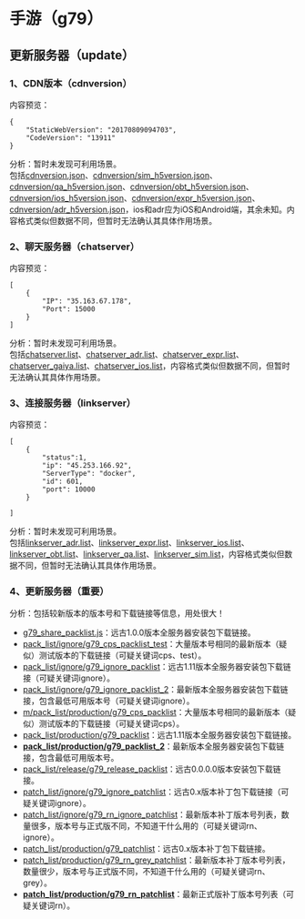 # 手游（g79）
## 更新服务器（update）
### 1、CDN版本（cdnversion）
内容预览：
```
{
    "StaticWebVersion": "20170809094703",
    "CodeVersion": "13911"
}
```
分析：暂时未发现可利用场景。  
包括[cdnversion.json](https://g79.update.netease.com/cdnversion.json)、[cdnversion/sim_h5version.json](https://g79.update.netease.com/cdnversion/sim_h5version.json)、[cdnversion/qa_h5version.json](https://g79.update.netease.com/cdnversion/qa_h5version.json)、[cdnversion/obt_h5version.json](https://g79.update.netease.com/cdnversion/obt_h5version.json)、[cdnversion/ios_h5version.json](https://g79.update.netease.com/cdnversion/ios_h5version.json)、[cdnversion/expr_h5version.json](https://g79.update.netease.com/cdnversion/expr_h5version.json)、[cdnversion/adr_h5version.json](https://g79.update.netease.com/cdnversion/adr_h5version.json)，ios和adr应为iOS和Android端，其余未知。内容格式类似但数据不同，但暂时无法确认其具体作用场景。
### 2、聊天服务器（chatserver）
内容预览：
```
[
    {
        "IP": "35.163.67.178",
        "Port": 15000
    }
]
```
分析：暂时未发现可利用场景。  
包括[chatserver.list](https://g79.update.netease.com/chatserver.list)、[chatserver_adr.list](https://g79.update.netease.com/chatserver_adr.list)、[chatserver_expr.list](https://g79.update.netease.com/chatserver_expr.list)、[chatserver_gaiya.list](https://g79.update.netease.com/chatserver_gaiya.list)、[chatserver_ios.list](https://g79.update.netease.com/chatserver_ios.list)，内容格式类似但数据不同，但暂时无法确认其具体作用场景。
### 3、连接服务器（linkserver）
内容预览：
```
[
    {
    	"status":1,
        "ip": "45.253.166.92",
        "ServerType": "docker",
        "id": 601,
        "port": 10000
    }

]
```
分析：暂时未发现可利用场景。  
包括[linkserver_adr.list](https://g79.update.netease.com/linkserver_adr.list)、[linkserver_expr.list](https://g79.update.netease.com/linkserver_expr.list)、[linkserver_ios.list](https://g79.update.netease.com/linkserver_ios.list)、[linkserver_obt.list](https://g79.update.netease.com/linkserver_obt.list)、[linkserver_qa.list](https://g79.update.netease.com/linkserver_qa.list)、[linkserver_sim.list](https://g79.update.netease.com/linkserver_sim.list)，内容格式类似但数据不同，但暂时无法确认其具体作用场景。
### 4、更新服务器（重要）
分析：包括较新版本的版本号和下载链接等信息，用处很大！
* [g79_share_packlist.js](https://g79.update.netease.com/g79_share_packlist.js)：远古1.0.0版本全服务器安装包下载链接。
* [pack_list/ignore/g79_cps_packlist_test](https://g79.update.netease.com/pack_list/ignore/g79_cps_packlist_test)：大量版本号相同的最新版本（疑似）测试版本的下载链接（可疑关键词cps、test）。
* [pack_list/ignore/g79_ignore_packlist](https://g79.update.netease.com/pack_list/ignore/g79_ignore_packlist)：远古1.11版本全服务器安装包下载链接（可疑关键词ignore）。
* [pack_list/ignore/g79_ignore_packlist_2](https://g79.update.netease.com/pack_list/ignore/g79_ignore_packlist_2)：最新版本全服务器安装包下载链接，包含最低可用版本号（可疑关键词ignore）。
* [m/pack_list/production/g79_cps_packlist](https://g79.update.netease.com/pack_list/production/g79_cps_packlist)：大量版本号相同的最新版本（疑似）测试版本的下载链接（可疑关键词cps）。
* [pack_list/production/g79_packlist](https://g79.update.netease.com/pack_list/production/g79_packlist)：远古1.11版本全服务器安装包下载链接。
* **[pack_list/production/g79_packlist_2](https://g79.update.netease.com/pack_list/production/g79_packlist_2)**：最新版本全服务器安装包下载链接，包含最低可用版本号。
* [pack_list/release/g79_release_packlist](https://g79.update.netease.com/pack_list/release/g79_release_packlist)：远古0.0.0.0版本安装包下载链接。
* [patch_list/ignore/g79_ignore_patchlist](https://g79.update.netease.com/patch_list/ignore/g79_ignore_patchlist)：远古0.x版本补丁包下载链接（可疑关键词ignore）。
* [patch_list/ignore/g79_rn_ignore_patchlist](https://g79.update.netease.com/patch_list/ignore/g79_rn_ignore_patchlist)：最新版本补丁版本号列表，数量很多，版本号与正式版不同，不知道干什么用的（可疑关键词rn、ignore）。
* [patch_list/production/g79_patchlist](https://g79.update.netease.com/patch_list/production/g79_patchlist)：远古0.x版本补丁包下载链接。
* [patch_list/production/g79_rn_grey_patchlist](https://g79.update.netease.com/patch_list/production/g79_rn_grey_patchlist)：最新版本补丁版本号列表，数量很少，版本号与正式版不同，不知道干什么用的（可疑关键词rn、grey）。
* **[patch_list/production/g79_rn_patchlist](https://g79.update.netease.com/patch_list/production/g79_rn_patchlist)**：最新正式版补丁版本号列表（可疑关键词rn）。